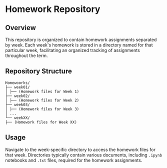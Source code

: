 # Homework Repository

## Overview
This repository is organized to contain homework assignments separated by week. Each week's homework is stored in a directory named for that particular week, facilitating an organized tracking of assignments throughout the term.

## Repository Structure
```
Homewoorks/  
├── week01/
│ ├── (Homework files for Week 1)
├── week02/
│ ├── (Homework files for Week 2)
├── week03/
│ ├── (Homework files for Week 3)
│ ...
└── weekXX/
├── (Homework files for Week XX)
```

## Usage
Navigate to the week-specific directory to access the homework files for that week. Directories typically contain various documents, including `.ipynb` notebooks and `.txt` files, required for the homework assignments.


